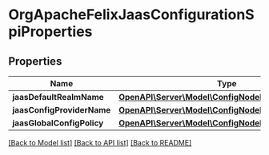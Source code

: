 # OrgApacheFelixJaasConfigurationSpiProperties

## Properties
Name | Type | Description | Notes
------------ | ------------- | ------------- | -------------
**jaasDefaultRealmName** | [**OpenAPI\Server\Model\ConfigNodePropertyString**](ConfigNodePropertyString.md) |  | [optional] 
**jaasConfigProviderName** | [**OpenAPI\Server\Model\ConfigNodePropertyString**](ConfigNodePropertyString.md) |  | [optional] 
**jaasGlobalConfigPolicy** | [**OpenAPI\Server\Model\ConfigNodePropertyDropDown**](ConfigNodePropertyDropDown.md) |  | [optional] 

[[Back to Model list]](../README.md#documentation-for-models) [[Back to API list]](../README.md#documentation-for-api-endpoints) [[Back to README]](../README.md)


